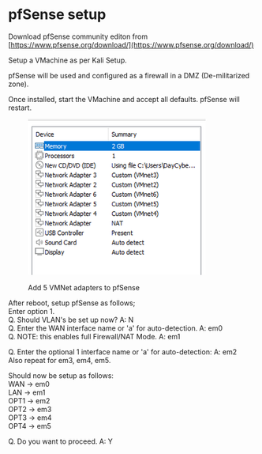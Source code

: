 # pfSense setup

Download pfSense community editon from \
[https://www.pfsense.org/download/](https://www.pfsense.org/download/)

Setup a VMachine as per Kali Setup.

pfSense will be used and configured as a firewall in a DMZ (De-militarized zone).

Once installed, start the VMachine and accept all defaults. pfSense will restart.

<figure><img src=".gitbook/assets/5 vmnet adapters.webp" alt=""><figcaption><p>Add 5 VMNet adapters to pfSense</p></figcaption></figure>

After reboot, setup pfSense as follows;\
Enter option 1.\
Q. Should VLAN's be set up now? A: N\
Q. Enter the WAN interface name or 'a' for auto-detection. A: em0\
Q. NOTE: this enables full Firewall/NAT Mode. A: em1

Q. Enter the optional 1 interface name or 'a' for auto-detection: A: em2\
Also repeat for em3, em4, em5.

Should now be setup as follows:\
WAN -> em0\
LAN -> em1\
OPT1 -> em2\
OPT2 -> em3\
OPT3 -> em4\
OPT4 -> em5

Q. Do you want to proceed. A: Y
